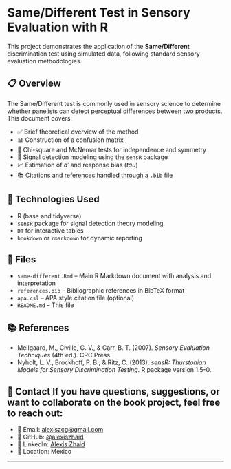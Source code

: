 # Same/Different Test in Sensory Evaluation with R

This project demonstrates the application of the **Same/Different** discrimination test using simulated data, following standard sensory evaluation methodologies.

## 📋 Overview

The Same/Different test is commonly used in sensory science to determine whether panelists can detect perceptual differences between two products. This document covers:

- ✅ Brief theoretical overview of the method  
- 📊 Construction of a confusion matrix  
- 🔢 Chi-square and McNemar tests for independence and symmetry  
- 🧠 Signal detection modeling using the `sensR` package  
- 📈 Estimation of *d′* and response bias (*tau*)  
- 📚 Citations and references handled through a `.bib` file

## 🧪 Technologies Used

- R (base and tidyverse)
- `sensR` package for signal detection theory modeling
- `DT` for interactive tables
- `bookdown` or `rmarkdown` for dynamic reporting

## 📁 Files

- `same-different.Rmd` – Main R Markdown document with analysis and interpretation
- `references.bib` – Bibliographic references in BibTeX format
- `apa.csl` – APA style citation file (optional)
- `README.md` – This file

## 📚 References

- Meilgaard, M., Civille, G. V., & Carr, B. T. (2007). *Sensory Evaluation Techniques* (4th ed.). CRC Press.
- Nyholt, L. V., Brockhoff, P. B., & Ritz, C. (2013). *sensR: Thurstonian Models for Sensory Discrimination Testing*. R package version 1.5-0.

## 📩 Contact If you have questions, suggestions, or want to collaborate on the book project, feel free to reach out:

- 📧 Email: alexiszcg@gmail.com  
- 🧠 GitHub: [@alexiszhaid](https://github.com/alexiszhaid)  
- 📘 LinkedIn: [Alexis Zhaid](https://www.linkedin.com/in/alexis-zhaid-carrillo-garc%C3%ADa-2b01ba205/)  
- 📍 Location: Mexico

---
